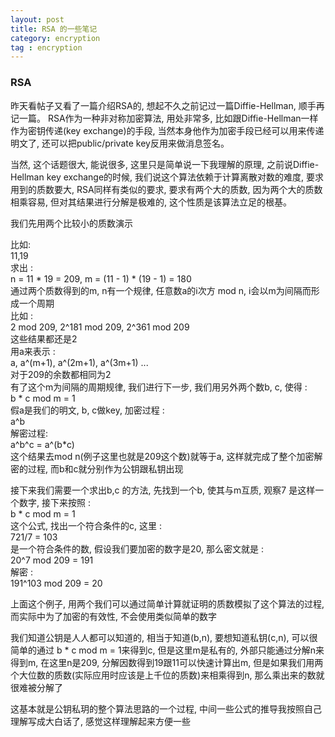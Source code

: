 ```yaml
---
layout: post
title: RSA 的一些笔记
category: encryption
tag : encryption
---
```


### RSA

昨天看帖子又看了一篇介绍RSA的, 想起不久之前记过一篇Diffie-Hellman, 顺手再记一篇。 RSA作为一种非对称加密算法, 用处非常多, 比如跟Diffie-Hellman一样作为密钥传递(key exchange)的手段, 当然本身他作为加密手段已经可以用来传递明文了, 还可以把public/private key反用来做消息签名。

当然, 这个话题很大, 能说很多, 这里只是简单说一下我理解的原理, 之前说Diffie-Hellman key exchange的时候, 我们说这个算法依赖于计算离散对数的难度, 要求用到的质数要大, RSA同样有类似的要求, 要求有两个大的质数, 因为两个大的质数相乘容易, 但对其结果进行分解是极难的, 这个性质是该算法立足的根基。  

我们先用两个比较小的质数演示  


比如:  
11,19  
求出 :  
n = 11 * 19 = 209, m = (11 - 1) * (19 - 1) = 180  
通过两个质数得到的m, n有一个规律, 任意数a的i次方 mod n, i会以m为间隔而形成一个周期     
比如 :  
2 mod 209, 2^181 mod 209, 2^361 mod 209  
这些结果都还是2  
用a来表示 :  
a, a^(m+1), a^(2m+1), a^(3m+1) ...  
对于209的余数都相同为2    
有了这个m为间隔的周期规律, 我们进行下一步, 我们用另外两个数b, c, 使得 :  
b * c mod m = 1  
假a是我们的明文, b, c做key, 加密过程 :  
a^b  
解密过程:  
a^b^c = a^(b*c)  
这个结果去mod n(例子这里也就是209这个数)就等于a, 这样就完成了整个加密解密的过程, 而b和c就分别作为公钥跟私钥出现  

接下来我们需要一个求出b,c 的方法, 先找到一个b, 使其与m互质, 观察7 是这样一个数字, 接下来按照 :  
b * c mod m = 1  
这个公式, 找出一个符合条件的c, 这里 :  
721/7 = 103  
是一个符合条件的数, 假设我们要加密的数字是20, 那么密文就是 :  
20^7 mod 209 = 191  
解密 :  
191^103 mod 209 = 20  

上面这个例子, 用两个我们可以通过简单计算就证明的质数模拟了这个算法的过程, 而实际中为了加密的有效性, 不会使用类似简单的数字  

我们知道公钥是人人都可以知道的, 相当于知道(b,n), 要想知道私钥(c,n), 可以很简单的通过 b * c mod m = 1来得到c, 但是这里m是私有的, 外部只能通过分解n来得到m, 在这里n是209, 分解因数得到19跟11可以快速计算出m, 但是如果我们用两个大位数的质数(实际应用时应该是上千位的质数)来相乘得到n, 那么乘出来的数就很难被分解了    

这基本就是公钥私玥的整个算法思路的一个过程, 中间一些公式的推导我按照自己理解写成大白话了, 感觉这样理解起来方便一些 
